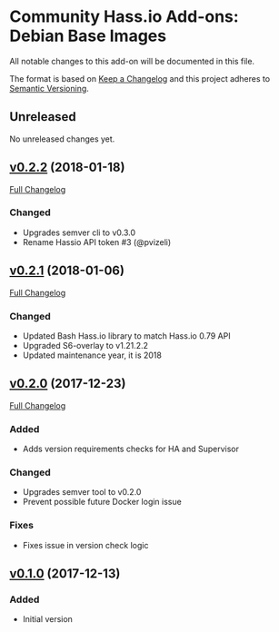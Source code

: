 # Community Hass.io Add-ons: Debian Base Images

All notable changes to this add-on will be documented in this file.

The format is based on [Keep a Changelog][keep-a-changelog]
and this project adheres to [Semantic Versioning][semantic-versioning].

## Unreleased

No unreleased changes yet.

## [v0.2.2] (2018-01-18)

[Full Changelog][v0.2.1-v0.2.2]

### Changed

- Upgrades semver cli to v0.3.0
- Rename Hassio API token #3 (@pvizeli)

## [v0.2.1] (2018-01-06)

[Full Changelog][v0.2.0-v0.2.1]

### Changed

- Updated Bash Hass.io library to match Hass.io 0.79 API
- Upgraded S6-overlay to v1.21.2.2
- Updated maintenance year, it is 2018

## [v0.2.0] (2017-12-23)

[Full Changelog][v0.1.0-v0.2.0]

### Added

- Adds version requirements checks for HA and Supervisor

### Changed

- Upgrades semver tool to v0.2.0
- Prevent possible future Docker login issue

### Fixes

- Fixes issue in version check logic

## [v0.1.0] (2017-12-13)

### Added

- Initial version

[keep-a-changelog]: http://keepachangelog.com/en/1.0.0/
[semantic-versioning]: http://semver.org/spec/v2.0.0.html
[v0.1.0-v0.2.0]: https://github.com/hassio-addons/addon-base/compare/v0.1.0...v0.2.0
[v0.1.0]: https://github.com/hassio-addons/addon-debian-base/tree/v0.1.0
[v0.2.0-v0.2.1]: https://github.com/hassio-addons/addon-base/compare/v0.2.0...v0.2.1
[v0.2.0]: https://github.com/hassio-addons/addon-debian-base/tree/v0.2.0
[v0.2.1-v0.2.2]: https://github.com/hassio-addons/addon-base/compare/v0.2.1...v0.2.2
[v0.2.1]: https://github.com/hassio-addons/addon-debian-base/tree/v0.2.1
[v0.2.2]: https://github.com/hassio-addons/addon-debian-base/tree/v0.2.2
